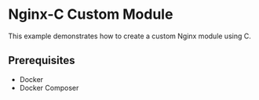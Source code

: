 # Nginx-C Custom Module

This example demonstrates how to create a custom Nginx module using C.

## Prerequisites

- Docker
- Docker Composer